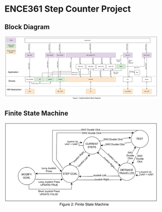 # ENCE361 Step Counter Project

## Block Diagram
![Block Diagram](block-diagram.png)

## Finite State Machine
![FSM](fsm.png)
